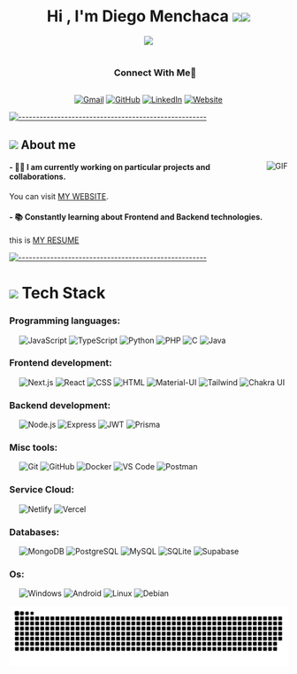 <h1 align="center">Hi , I'm Diego Menchaca <img src="https://media.giphy.com/media/hvRJCLFzcasrR4ia7z/giphy.gif" width="35"><img src="https://emojis.slackmojis.com/emojis/images/1531849430/4246/blob-sunglasses.gif?1531849430" width="28"/></h1>

<p align="center">
  <a href="https://github.com/DenverCoder1/readme-typing-svg"><img src="https://readme-typing-svg.herokuapp.com?font=Time+New+Roman&color=%2300FF94&size=25&center=true&vCenter=true&width=600&height=100&lines=Front+End+Developer;Programming+Technician;"></a>
</p>

<!-- Connect with me -->
<div id="user-content-toc">
  <ul align="center">
    <summary><h3 style="display: inline-block">Connect With Me🤝</h3></summary>
  </ul>
</div>
<p align="center">
	<a href="mailto:diegormver@gmail.com"><img img src="https://img.shields.io/badge/gmail-%23EA4335.svg?style=plastic&logo=gmail&logoColor=white" alt="Gmail"/></a>
	<a href="https://github.com/DiegoRMV"><img src="https://img.shields.io/badge/github-%23181717.svg?style=plastic&logo=github&logoColor=white" alt="GitHub"/></a>
	<a href="https://www.linkedin.com/in/diego-rub%C3%A9n-menchaca-vera-ba46b9262?lipi=urn%3Ali%3Apage%3Ad_flagship3_profile_view_base_contact_details%3BTBJvGKz2R%2FaY9Z5U5%2Bn1tg%3D%3D"><img src="https://img.shields.io/badge/linkedin-%230A66C2.svg?style=plastic&logo=linkedin&logoColor=white" alt="LinkedIn"/></a>
	<a href="https://diegormv-0.netlify.app"><img src="https://img.shields.io/badge/website-25D366?&logo=About.me&style=plastic&logoColor=white" alt="Website"/></a>
</p>

[![-----------------------------------------------------](https://raw.githubusercontent.com/andreasbm/readme/master/assets/lines/aqua.png)](https://github.com/BaseMax?tab=repositories)

## <picture><img src = "https://github.com/7oSkaaa/7oSkaaa/blob/main/Images/about_me.gif?raw=true" width = 50px></picture> About me

<picture>
    <img align="right" alt="GIF" height="240px" src="https://media.giphy.com/media/Ah3zHH7hvsSB2/giphy.gif?raw=true" />
</picture>

#### - 👨‍💻 I am currently working on particular projects and collaborations.
  You can visit [MY WEBSITE](https://diegormv-0.netlify.app).
#### - 📚 Constantly learning about Frontend and Backend technologies.
  this is [MY RESUME](https://drive.google.com/file/d/1vZZGukczfWpHMFf3W1KIcJkPjFFMOA03/view?usp=drive_link)

[![-----------------------------------------------------](https://raw.githubusercontent.com/andreasbm/readme/master/assets/lines/aqua.png)](https://github.com/BaseMax?tab=repositories)

# <img src = "https://media2.giphy.com/media/QssGEmpkyEOhBCb7e1/giphy.gif?cid=ecf05e47a0n3gi1bfqntqmob8g9aid1oyj2wr3ds3mg700bl&rid=giphy.gif" width = 26px> Tech Stack

### Programming languages:

&emsp;
![JavaScript](https://img.shields.io/badge/-JavaScript-000?&logo=JavaScript)
![TypeScript](https://img.shields.io/badge/-TypeScript-000?&logo=TypeScript&logoColor=007ACC)
![Python](https://img.shields.io/badge/-Python-000?&logo=Python)
![PHP](https://img.shields.io/badge/-PHP-000?&logo=PHP)
![C](https://img.shields.io/badge/-C-000?&logo=C)
![Java](https://img.shields.io/badge/Java-000?&logo=openjdk)

### Frontend development:

&emsp;
![Next.js](https://img.shields.io/badge/-Next.js-000?&logo=Next.js)
![React](https://img.shields.io/badge/-React-000?&logo=React)
![CSS](https://img.shields.io/badge/-CSS-000?&logo=CSS3)
![HTML](https://img.shields.io/badge/-HTML-000?&logo=HTML5)
![Material-UI](https://img.shields.io/badge/-Material--UI-000?&logo=Material-UI)
![Tailwind](https://img.shields.io/badge/Tailwind_CSS-000?&logo=tailwind-css)
![Chakra UI](https://img.shields.io/badge/Bootstrap-000?&logo=bootstrap)

### Backend development:

&emsp;
![Node.js](https://img.shields.io/badge/Node.js-000?&logo=node.js)
![Express](https://img.shields.io/badge/Express.js-000?)
![JWT](https://img.shields.io/badge/json%20web%20tokens-000?&logo=json-web-tokens)
![Prisma](https://img.shields.io/badge/Prisma-000?&logo=Prisma)

### Misc tools:

&emsp;
![Git](https://img.shields.io/badge/-Git-000?&logo=Git)
![GitHub](https://img.shields.io/badge/-GitHub-000?&logo=GitHub)
![Docker](https://img.shields.io/badge/-Docker-000?&logo=Docker)
![VS Code](https://img.shields.io/badge/-VS%20Code-000?&logo=Visual-Studio-Code)
![Postman](https://img.shields.io/badge/-Postman-000?&logo=Postman)

### Service Cloud:

&emsp;
![Netlify](https://img.shields.io/badge/Netlify-000?&logo=netlify)
![Vercel](https://img.shields.io/badge/Vercel-000?&logo=vercel)

### Databases:

&emsp;
![MongoDB](https://img.shields.io/badge/-MongoDB-000?&logo=MongoDB)
![PostgreSQL](https://img.shields.io/badge/-PostgreSQL-000?&logo=PostgreSQL)
![MySQL](https://img.shields.io/badge/-MySQL-000?&logo=MySQL)
![SQLite](https://img.shields.io/badge/-SQLite-000?&logo=SQLite)
![Supabase](https://img.shields.io/badge/Supabase-000?&logo=supabase)

### Os:

&emsp;
![Windows](https://img.shields.io/badge/Windows-000?&logo=windows)
![Android](https://img.shields.io/badge/Android-000?&logo=android)
![Linux](https://img.shields.io/badge/Linux-000?&logo=linux)
![Debian](https://img.shields.io/badge/Debian-000?&logo=debian)

<p align="center">
  <img  src="https://raw.githubusercontent.com/Elanza-48/Elanza-48/main/resources/img/github-contribution-grid-snake.svg"
    alt="example" />
</p>
